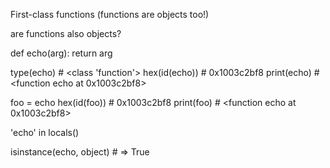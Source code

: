 First-class functions
(functions are objects too!)


are functions also objects?

def echo(arg):
    return arg

type(echo)     # <class 'function'>
hex(id(echo))  # 0x1003c2bf8
print(echo)    # <function echo at 0x1003c2bf8>

foo = echo
hex(id(foo))   # 0x1003c2bf8
print(foo)     # <function echo at 0x1003c2bf8>

'echo' in locals()

isinstance(echo, object)  # => True